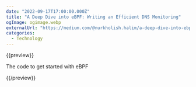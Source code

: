 ```yaml
---
date: "2022-09-17T17:00:00.000Z"
title: "A Deep Dive into eBPF: Writing an Efficient DNS Monitoring"
ogImage: ogimage.webp
externalUrl: "https://medium.com/@nurkholish.halim/a-deep-dive-into-ebpf-writing-an-efficient-dns-monitoring-2c9dea92abdf"
categories:
  - Technology
---
```


{{preview}}

The code to get started with eBPF

{{/preview}}
